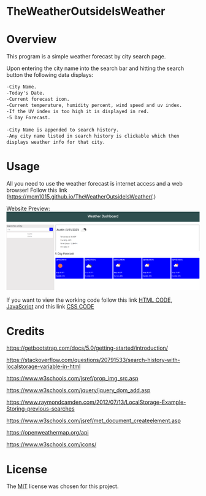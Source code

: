 # TheWeatherOutsideIsWeather

# Overview

This program is a simple weather forecast by city search page. 

Upon entering the city name into the search bar and hitting the search button the following data displays:

    -City Name.
    -Today's Date.
    -Current forecast icon.
    -Current temperature, humidity percent, wind speed and uv index.
    -If the UV index is too high it is displayed in red.
    -5 Day Forecast.

    -City Name is appended to search history.
    -Any city name listed in search history is clickable which then displays weather info for that city.


# Usage
All you need to use the weather forecast is internet access and a web browser!
Follow this link (https://mcm1015.github.io/TheWeatherOutsideIsWeather/.)

Website Preview: 
![Current Weather](./assets/images/Website_Preview.png)

If you want to view the working code follow this link [HTML CODE](index.html), [JavaScript](./assets/js/script.js) and this link [CSS CODE](./assets/css/style.css)

# Credits
https://getbootstrap.com/docs/5.0/getting-started/introduction/

https://stackoverflow.com/questions/20791533/search-history-with-localstorage-variable-in-html

https://www.w3schools.com/jsref/prop_img_src.asp

https://www.w3schools.com/jquery/jquery_dom_add.asp

https://www.raymondcamden.com/2012/07/13/LocalStorage-Example-Storing-previous-searches

https://www.w3schools.com/jsref/met_document_createelement.asp

https://openweathermap.org/api

https://www.w3schools.com/icons/


# License

The [MIT](LICENSE) license was chosen for this project. 